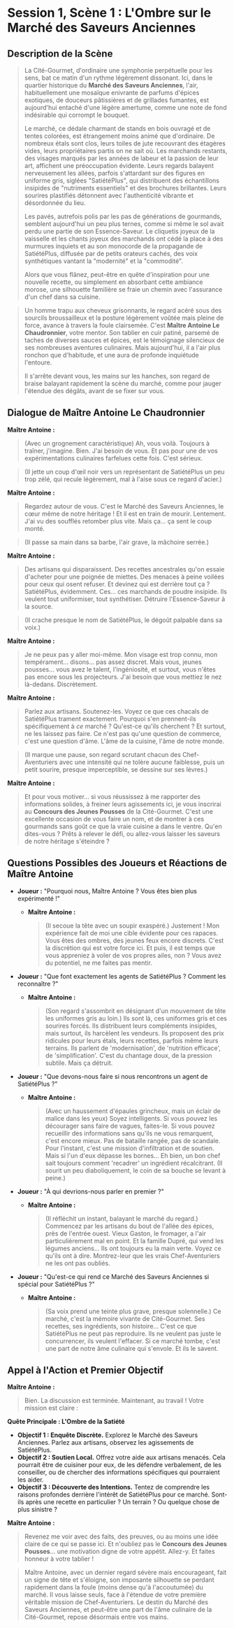 # Session 1, Scène 1 : L'Ombre sur le Marché des Saveurs Anciennes

## Description de la Scène

> La Cité-Gourmet, d'ordinaire une symphonie perpétuelle pour les sens, bat ce matin d'un rythme légèrement dissonant. Ici, dans le quartier historique du **Marché des Saveurs Anciennes**, l'air, habituellement une mosaïque enivrante de parfums d'épices exotiques, de douceurs pâtissières et de grillades fumantes, est aujourd'hui entaché d'une légère amertume, comme une note de fond indésirable qui corrompt le bouquet.
>
> Le marché, ce dédale charmant de stands en bois ouvragé et de tentes colorées, est étrangement moins animé que d'ordinaire. De nombreux étals sont clos, leurs toiles de jute recouvrant des étagères vides, leurs propriétaires partis on ne sait où. Les marchands restants, des visages marqués par les années de labeur et la passion de leur art, affichent une préoccupation évidente. Leurs regards balayent nerveusement les allées, parfois s'attardant sur des figures en uniforme gris, siglées "SatiétéPlus", qui distribuent des échantillons insipides de "nutriments essentiels" et des brochures brillantes. Leurs sourires plastifiés détonnent avec l'authenticité vibrante et désordonnée du lieu.
>
> Les pavés, autrefois polis par les pas de générations de gourmands, semblent aujourd'hui un peu plus ternes, comme si même le sol avait perdu une partie de son Essence-Saveur. Le cliquetis joyeux de la vaisselle et les chants joyeux des marchands ont cédé la place à des murmures inquiets et au son monocorde de la propagande de SatiétéPlus, diffusée par de petits orateurs cachés, des voix synthétiques vantant la "modernité" et la "commodité".
>
> Alors que vous flânez, peut-être en quête d'inspiration pour une nouvelle recette, ou simplement en absorbant cette ambiance morose, une silhouette familière se fraie un chemin avec l'assurance d'un chef dans sa cuisine.

> Un homme trapu aux cheveux grisonnants, le regard acéré sous des sourcils broussailleux et la posture légèrement voûtée mais pleine de force, avance à travers la foule clairsemée. C'est **Maître Antoine Le Chaudronnier**, votre mentor. Son tablier en cuir patiné, parsemé de taches de diverses sauces et épices, est le témoignage silencieux de ses nombreuses aventures culinaires. Mais aujourd'hui, il a l'air plus ronchon que d'habitude, et une aura de profonde inquiétude l'entoure.
>
> Il s'arrête devant vous, les mains sur les hanches, son regard de braise balayant rapidement la scène du marché, comme pour jauger l'étendue des dégâts, avant de se fixer sur vous.

## Dialogue de Maître Antoine Le Chaudronnier

**Maître Antoine :**
> (Avec un grognement caractéristique) Ah, vous voilà. Toujours à traîner, j'imagine. Bien. J'ai besoin de vous. Et pas pour une de vos expérimentations culinaires farfelues cette fois. C'est sérieux.

> (Il jette un coup d'œil noir vers un représentant de SatiétéPlus un peu trop zélé, qui recule légèrement, mal à l'aise sous ce regard d'acier.)

**Maître Antoine :**
> Regardez autour de vous. C'est le Marché des Saveurs Anciennes, le cœur même de notre héritage ! Et il est en train de mourir. Lentement. J'ai vu des soufflés retomber plus vite. Mais ça... ça sent le coup monté.

> (Il passe sa main dans sa barbe, l'air grave, la mâchoire serrée.)

**Maître Antoine :**
> Des artisans qui disparaissent. Des recettes ancestrales qu'on essaie d'acheter pour une poignée de miettes. Des menaces à peine voilées pour ceux qui osent refuser. Et devinez qui est derrière tout ça ? SatiétéPlus, évidemment. Ces... ces marchands de poudre insipide. Ils veulent tout uniformiser, tout synthétiser. Détruire l'Essence-Saveur à la source.

> (Il crache presque le nom de SatiétéPlus, le dégoût palpable dans sa voix.)

**Maître Antoine :**
> Je ne peux pas y aller moi-même. Mon visage est trop connu, mon tempérament... disons... pas assez discret. Mais vous, jeunes pousses... vous avez le talent, l'ingéniosité, et surtout, vous n'êtes pas encore sous les projecteurs. J'ai besoin que vous mettiez le nez là-dedans. Discrètement.

**Maître Antoine :**
> Parlez aux artisans. Soutenez-les. Voyez ce que ces chacals de SatiétéPlus trament exactement. Pourquoi s'en prennent-ils spécifiquement à *ce* marché ? Qu'est-ce qu'ils cherchent ? Et surtout, ne les laissez pas faire. Ce n'est pas qu'une question de commerce, c'est une question d'âme. L'âme de la cuisine, l'âme de notre monde.

> (Il marque une pause, son regard scrutant chacun des Chef-Aventuriers avec une intensité qui ne tolère aucune faiblesse, puis un petit sourire, presque imperceptible, se dessine sur ses lèvres.)

**Maître Antoine :**
> Et pour vous motiver... si vous réussissez à me rapporter des informations solides, à freiner leurs agissements ici, je vous inscrirai au **Concours des Jeunes Pousses** de la Cité-Gourmet. C'est une excellente occasion de vous faire un nom, et de montrer à ces gourmands sans goût ce que la vraie cuisine a dans le ventre. Qu'en dites-vous ? Prêts à relever le défi, ou allez-vous laisser les saveurs de notre héritage s'éteindre ?

## Questions Possibles des Joueurs et Réactions de Maître Antoine

*   **Joueur :** "Pourquoi nous, Maître Antoine ? Vous êtes bien plus expérimenté !"
    *   **Maître Antoine :**
        > (Il secoue la tête avec un soupir exaspéré.) Justement ! Mon expérience fait de moi une cible évidente pour ces rapaces. Vous êtes des ombres, des jeunes feux encore discrets. C'est la discrétion qui est votre force ici. Et puis, il est temps que vous appreniez à voler de vos propres ailes, non ? Vous avez du potentiel, ne me faites pas mentir.

*   **Joueur :** "Que font exactement les agents de SatiétéPlus ? Comment les reconnaître ?"
    *   **Maître Antoine :**
        > (Son regard s'assombrit en désignant d'un mouvement de tête les uniformes gris au loin.) Ils sont là, ces uniformes gris et ces sourires forcés. Ils distribuent leurs compléments insipides, mais surtout, ils harcèlent les vendeurs. Ils proposent des prix ridicules pour leurs étals, leurs recettes, parfois même leurs terrains. Ils parlent de 'modernisation', de 'nutrition efficace', de 'simplification'. C'est du chantage doux, de la pression subtile. Mais ça détruit.

*   **Joueur :** "Que devons-nous faire si nous rencontrons un agent de SatiétéPlus ?"
    *   **Maître Antoine :**
        > (Avec un haussement d'épaules grincheux, mais un éclair de malice dans les yeux) Soyez intelligents. Si vous pouvez les décourager sans faire de vagues, faites-le. Si vous pouvez recueillir des informations sans qu'ils ne vous remarquent, c'est encore mieux. Pas de bataille rangée, pas de scandale. Pour l'instant, c'est une mission d'infiltration et de soutien. Mais si l'un d'eux dépasse les bornes... Eh bien, un bon chef sait toujours comment 'recadrer' un ingrédient récalcitrant. (Il sourit un peu diaboliquement, le coin de sa bouche se levant à peine.)

*   **Joueur :** "À qui devrions-nous parler en premier ?"
    *   **Maître Antoine :**
        > (Il réfléchit un instant, balayant le marché du regard.) Commencez par les artisans du bout de l'allée des épices, près de l'entrée ouest. Vieux Gaston, le fromager, a l'air particulièrement mal en point. Et la famille Dupré, qui vend les légumes anciens... Ils ont toujours eu la main verte. Voyez ce qu'ils ont à dire. Montrez-leur que les vrais Chef-Aventuriers ne les ont pas oubliés.

*   **Joueur :** "Qu'est-ce qui rend ce Marché des Saveurs Anciennes si spécial pour SatiétéPlus ?"
    *   **Maître Antoine :**
        > (Sa voix prend une teinte plus grave, presque solennelle.) Ce marché, c'est la mémoire vivante de Cité-Gourmet. Ses recettes, ses ingrédients, son histoire... C'est ce que SatiétéPlus ne peut pas reproduire. Ils ne veulent pas juste le concurrencer, ils veulent l'effacer. Si ce marché tombe, c'est une part de notre âme culinaire qui s'envole. Et ils le savent.

## Appel à l'Action et Premier Objectif

**Maître Antoine :**
> Bien. La discussion est terminée. Maintenant, au travail ! Votre mission est claire :

**Quête Principale : L'Ombre de la Satiété**

*   **Objectif 1 : Enquête Discrète.** Explorez le Marché des Saveurs Anciennes. Parlez aux artisans, observez les agissements de SatiétéPlus.
*   **Objectif 2 : Soutien Local.** Offrez votre aide aux artisans menacés. Cela pourrait être de cuisiner pour eux, de les défendre verbalement, de les conseiller, ou de chercher des informations spécifiques qui pourraient les aider.
*   **Objectif 3 : Découverte des Intentions.** Tentez de comprendre les raisons profondes derrière l'intérêt de SatiétéPlus pour ce marché. Sont-ils après une recette en particulier ? Un terrain ? Ou quelque chose de plus sinistre ?

**Maître Antoine :**
> Revenez me voir avec des faits, des preuves, ou au moins une idée claire de ce qui se passe ici. Et n'oubliez pas le **Concours des Jeunes Pousses**... une motivation digne de votre appétit. Allez-y. Et faites honneur à votre tablier !

> Maître Antoine, avec un dernier regard sévère mais encourageant, fait un signe de tête et s'éloigne, son imposante silhouette se perdant rapidement dans la foule (moins dense qu'à l'accoutumée) du marché. Il vous laisse seuls, face à l'étendue de votre première véritable mission de Chef-Aventuriers. Le destin du Marché des Saveurs Anciennes, et peut-être une part de l'âme culinaire de la Cité-Gourmet, repose désormais entre vos mains.